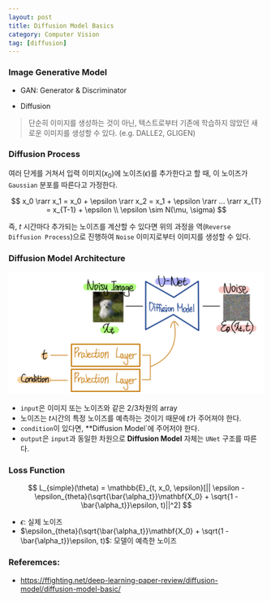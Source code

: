 ```yaml
---
layout: post
title: Diffusion Model Basics
category: Computer Vision
tag: [diffusion]
---
```


### Image Generative Model

- GAN: Generator & Discriminator

- Diffusion

> 단순히 이미지를 생성하는 것이 아닌, 텍스트로부터 기존에 학습하지 않았던 새로운 이미지를 생성할 수 있다. (e.g. DALLE2, GLIGEN)

### Diffusion Process 

여러 단게를 거쳐서 입력 이미지($x_0$)에 노이즈($\epsilon$)를 추가한다고 할 때, 이 노이즈가 `Gaussian` 분포를 따른다고 가정한다. 

$$
x_0 \rarr x_1 = x_0 + \epsilon \rarr x_2 = x_1 + \epsilon \rarr ... \rarr x_{T} = x_{T-1} + \epsilon \\
\epsilon \sim N(\mu, \sigma)
$$

즉, $t$ 시간마다 추가되는 노이즈를 계산할 수 있다면 위의 과정을 역(`Reverse Diffusion Process`)으로 진행하여 `Noise` 이미지로부터 이미지를 생성할 수 있다. 

### Diffusion Model Architecture 

<img src='/assets/computer_vision/diffucion_model/diffusion_model_arch.png'>

- `input`은 이미지 또는 노이즈와 같은 2/3차원의 array
- 노이즈는 $t$시간의 특정 노이즈를 예측하는 것이기 때문에 $t$가 주어져야 한다.
- `condition`이 있다면, **Diffusion Model`에 주어저야 한다. 
- `output`은 `input`과 동일한 차원으로 **Diffusion Model** 자체는 `UNet` 구조를 따른다. 

### Loss Function

$$
L_{simple}(\theta)  = \mathbb{E}_{t, x_0, \epsilon}[|| \epsilon - \epsilon_{theta}(\sqrt{\bar{\alpha_t}}\mathbf{X_0} + \sqrt{1 - \bar{\alpha_t}}\epsilon, t)||^2]
$$

- $\epsilon$: 실제 노이즈
- $\epsilon_{theta}(\sqrt{\bar{\alpha_t}}\mathbf{X_0} + \sqrt{1 - \bar{\alpha_t}}\epsilon, t)$: 모델이 예측한 노이즈


### Referemces:
- https://ffighting.net/deep-learning-paper-review/diffusion-model/diffusion-model-basic/